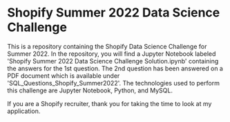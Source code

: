 # Shopify Summer 2022 Data Science Challenge

This is a repository containing the Shopify Data Science Challenge for Summer 2022. In the repository, you will find a Jupyter Notebook labeled 'Shopify Summer 2022 Data Science Challenge Solution.ipynb' containing the answers for the 1st question. The 2nd question has been answered on a PDF document which is available under 'SQL_Questions_Shopify_Summer2022'. The technologies used to perform this challenge are Jupyter Notebook, Python, and MySQL.

If you are a Shopify recruiter, thank you for taking the time to look at my application.
